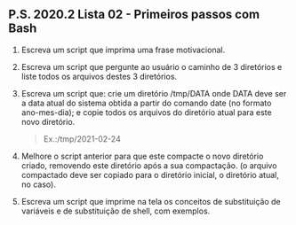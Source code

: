 ## P.S. 2020.2 Lista 02 - Primeiros passos com Bash

1. Escreva um script que imprima uma frase motivacional.


2. Escreva um script que pergunte ao usuário o caminho de 3 diretórios e liste todos os arquivos destes 3 diretórios.


3. Escreva um script que: crie um diretório /tmp/DATA onde DATA deve ser a data atual do sistema obtida a partir do comando date (no formato ano-mes-dia); e copie todos os arquivos do diretório atual para este novo diretório.
    > Ex.:/tmp/2021-02-24
  

4. Melhore o script anterior para que este compacte o novo diretório criado, removendo este diretório após a sua compactação. (o arquivo compactado deve ser copiado para o diretório inicial, o diretório atual, no caso).


5. Escreva um script que imprime na tela os conceitos de substituição de variáveis e de substituição de shell, com exemplos.

